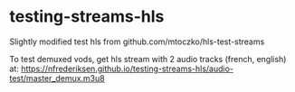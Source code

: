 # testing-streams-hls
Slightly modified test hls from github.com/mtoczko/hls-test-streams

To test demuxed vods, get hls stream with 2 audio tracks (french, english) at: 
https://nfrederiksen.github.io/testing-streams-hls/audio-test/master_demux.m3u8
